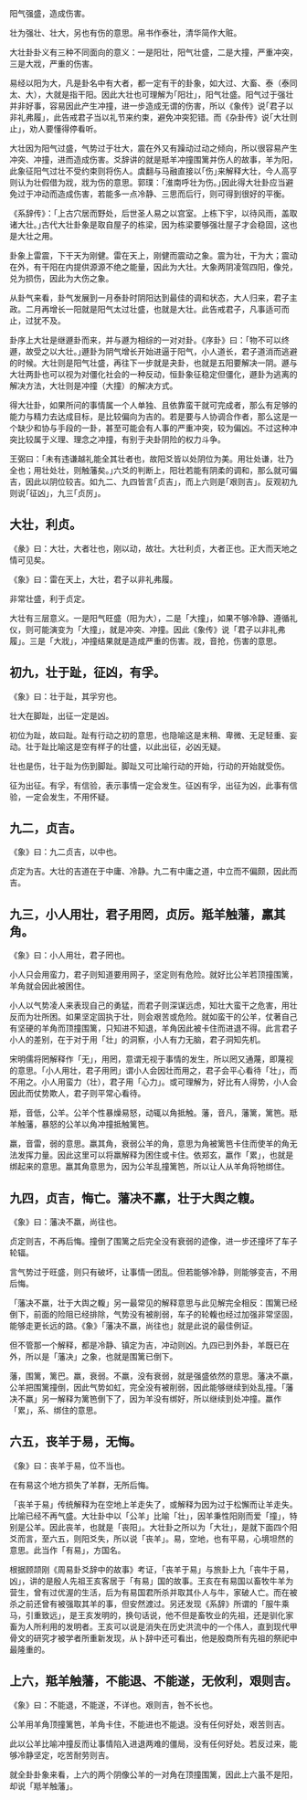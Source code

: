 
阳气强盛，造成伤害。

壮为强壮、壮大，另也有伤的意思。帛书作泰壮，清华简作大赃。

大壮卦卦义有三种不同面向的意义：一是阳壮，阳气壮盛，二是大撞，严重冲突，三是大戕，严重的伤害。

易经以阳为大，凡是卦名中有大者，都一定有干的卦象，如大过、大畜、泰（泰同太、大），大就是指干阳。因此大壮也可理解为｢阳壮｣，阳气壮盛。阳气过于强壮并非好事，容易因此产生冲撞，进一步造成无谓的伤害，所以《象传》说｢君子以非礼弗履｣，此告戒君子当以礼节来约束，避免冲突犯错。而《杂卦传》说｢大壮则止｣，劝人要懂得停看听。

大壮因为阳气过盛，气势过于壮大，震在外又有躁动过动之倾向，所以很容易产生冲突、冲撞，进而造成伤害。爻辞讲的就是羝羊冲撞围篱并伤人的故事，羊为阳，此象征阳气过壮不受约束则将伤人。虞翻与马融直接以｢伤｣来解释大壮，今人高亨则认为壮假借为戕，戕为伤的意思。郭璞：｢淮南呼壮为伤。｣因此得大壮卦应当避免过于冲动而造成伤害，若能多一点冷静、三思而后行，则可得到很好的平衡。

《系辞传》：｢上古穴居而野处，后世圣人易之以宫室。上栋下宇，以待风雨，盖取诸大壮。｣古代大壮卦象是取自屋子的栋梁，因为栋梁要够强壮屋子才会稳固，这也是大壮之用。

卦象上雷震，下干天为刚健。雷在天上，刚健而震动之象。震为壮，干为大；震动在外，有干阳在内提供源源不绝之能量，因此为大壮。大象两阴凌驾四阳，像兑，兑为损伤，因此为大伤之象。

从卦气来看，卦气发展到一月泰卦时阴阳达到最佳的调和状态，大人归来，君子主政。二月再增长一阳就是阳气太过壮盛，也就是大壮。此告戒君子，凡事适可而止，过犹不及。

卦序上大壮是继遯卦而来，并与遯为相综的一对对卦。《序卦》曰：｢物不可以终遯，故受之以大壮。｣遯卦为阴气增长开始进逼于阳气，小人道长，君子道消而逃避的时候。大壮则是阳气壮盛，再往下一步就是夬卦，也就是五阳要解决一阴。遯与大壮两卦也可以视为对僵化社会的一种反动，恒卦象征稳定但僵化，遯卦为逃离的解决方法，大壮则是冲撞（大撞）的解决方式。

得大壮卦，如果所问的事情属一个人单独、且依靠蛮干就可完成者，那么有足够的能力与精力去达成目标，是比较偏向为吉的。若是要与人协调合作者，那么这是一个缺少和协与手段的一卦，甚至可能会有人事的严重冲突，较为偏凶。不过这种冲突比较属于义理、理念之冲撞，有别于夬卦阴险的权力斗争。

王弼曰：｢未有违谦越礼能全其壮者也，故阳爻皆以处阴位为美。用壮处谦，壮乃全也；用壮处壮，则触藩矣。｣六爻的判断上，阳壮若能有阴柔的调和，那么就可偏吉，因此以阴位较吉。如九二、九四皆言｢贞吉｣，而上六则是｢艰则吉｣。反观初九则说｢征凶｣，九三｢贞厉｣。

## 大壮，利贞。

《彖》曰：大壮，大者壮也，刚以动，故壮。大壮利贞，大者正也。正大而天地之情可见矣。

《象》曰：雷在天上，大壮，君子以非礼弗履。

非常壮盛，利于贞定。

大壮有三层意义。一是阳气旺盛（阳为大），二是「大撞」，如果不够冷静、遵循礼仪，则可能演变为「大撞」，就是冲突、冲撞。因此《象传》说「君子以非礼弗履」。三是「大戕」，冲撞结果就是造成严重的伤害。戕，音抢，伤害的意思。

## 初九，壮于趾，征凶，有孚。

《象》曰：壮于趾，其孚穷也。

壮大在脚趾，出征一定是凶。

初位为趾，故曰趾。趾有行动之初的意思，也隐喻这是末稍、卑微、无足轻重、妄动。壮于趾比喻这是空有样子的壮盛，以此出征，必凶无疑。

壮也是伤，壮于趾为伤到脚趾。脚趾又可比喻行动的开始，行动的开始就受伤。

征为出征。有孚，有信验，表示事情一定会发生。征凶有孚，出征为凶，此事有信验，一定会发生，不用怀疑。

## 九二，贞吉。

《象》曰：九二贞吉，以中也。

贞定为吉。大壮的吉道在于中庸、冷静。九二有中庸之道，中立而不偏颇，因此而吉。

## 九三，小人用壮，君子用罔，贞厉。羝羊触藩，羸其角。

《象》曰：小人用壮，君子罔也。

小人只会用蛮力，君子则知道要用网子，坚定则有危险。就好比公羊若顶撞围篱，羊角就会因此被困住。

小人以气势凌人来表现自己的勇猛，而君子则深谋远虑，知壮大蛮干之危害，用壮反而为壮所困。如果坚定固执于壮，则会艰苦或危险。就如蛮干的公羊，仗著自己有坚硬的羊角而顶撞围篱，只知进不知退，羊角因此被卡住而进退不得。此言君子小人的差别，在于对于用「壮」的洞察，小人有力无脑，君子洞知先机。

宋明儒将罔解释作「无」，用罔，意谓无视于事情的发生，所以罔又通蔑，即蔑视的意思。「小人用壮，君子用罔」谓小人会因壮而用之，君子会平心看待「壮」，而不用之。小人用蛮力（壮），君子用「心力」。或可理解为，好比有人得势，小人会因此而仗势欺人，君子则平常心看待。

羝，音低，公羊。公羊个性暴燥易怒，动辄以角抵触。藩，音凡，藩篱，篱笆。羝羊触藩，暴怒的公羊以角冲撞抵触篱笆。

羸，音雷，弱的意思。羸其角，衰弱公羊的角，意思为角被篱笆卡住而使羊的角无法发挥力量。因此这里可以将羸解释为困住或卡住。依郑玄，羸作「累」，也就是绑起来的意思。羸其角意思为，因为公羊乱撞篱笆，所以让人从羊角将牠绑住。

## 九四，贞吉，悔亡。藩决不羸，壮于大舆之輹。

《象》曰：藩决不羸，尚往也。

贞定则吉，不再后悔。撞倒了围篱之后完全没有衰弱的迹像，进一步还撞坏了车子轮辐。

言气势过于旺盛，则只有破坏，让事情一团乱。但若能够冷静，则能够变吉，不用后悔。

「藩决不羸，壮于大舆之輹」另一最常见的解释意思与此见解完全相反：围篱已经倒下，前面的险阻已经排除，气势没有被削弱，车子的轮輹也经过加强非常坚固，能够走更长远的路。《象》「藩决不羸，尚往也」就是此说的最佳例证。

但不管那一个解释，都是冷静、镇定为吉，冲动则凶。九四已到外卦，羊既已在外，所以是「藩决」之象，也就是围篱已倒下。

藩，围篱，篱巴。羸，衰弱。不羸，没有衰弱，就是强盛依然的意思。藩决不羸，公羊把围篱撞倒，因此气势如虹，完全没有被削弱，因此能够继续到处乱撞。「藩决不羸」另一解释为篱笆倒下了，因为羊没有绑好，所以继续到处冲撞。羸作「累」，系、绑住的意思。

## 六五，丧羊于易，无悔。

《象》曰：丧羊于易，位不当也。

在有易这个地方损失了羊群，无所后悔。

「丧羊于易」传统解释为在空地上羊走失了，或解释为因为过于松懈而让羊走失。比喻已经不再气盛。大壮卦中以「公羊」比喻「壮」，因羊秉性阳刚而爱「撞」，特别是公羊。因此丧羊，也就是「丧阳」。大壮卦之所以为「大壮」，是就下面四个阳爻而言，至六五，则阳爻失，所以说「丧羊」。易，空地，也有平易，心境坦然的意思。此当作「有易」，方国名。

根据顾颉刚《周易卦爻辞中的故事》考证，「丧羊于易」与旅卦上九「丧牛于易，凶」，讲的是殷人先祖王亥客居于「有易」国的故事。王亥在有易国以畜牧牛羊为营生，曾有过优渥的生活，后为有易国君所杀并取其仆人与牛，家破人亡。而在被杀之前还曾有被强取其羊的事，但安然渡过。另还发现《系辞》所谓的「服牛乘马，引重致远」，是王亥发明的，换句话说，他不但是畜牧业的先祖，还是驯化家畜为人所利用的发明者。王亥可以说是消失在历史洪流中的一个伟人，直到现代甲骨文的研究才被学者所重新发现，从卜辞中还可看出，他是殷商所有先祖的祭祀中最隆重的。

## 上六，羝羊触藩，不能退、不能遂，无攸利，艰则吉。

《象》曰：不能退，不能遂，不详也。艰则吉，咎不长也。

公羊用羊角顶撞篱笆，羊角卡住，不能进也不能退。没有任何好处，艰苦则吉。

此以公羊比喻冲撞反而让事情陷入进退两难的僵局，没有任何好处。若反过来，能够冷静坚定，吃苦耐劳则吉。

就全卦卦象来看，上六的两个阴像公羊的一对角在顶撞围篱，因此上六虽不是阳，却说「羝羊触藩」。